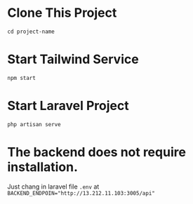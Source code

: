 # Clone This Project
``` cd project-name ```

# Start Tailwind Service
``` npm start ```

# Start Laravel Project
``` php artisan serve ```

# The backend does not require installation.
Just chang in laravel file ```.env```
at ``` BACKEND_ENDPOIN="http://13.212.11.103:3005/api" ```
